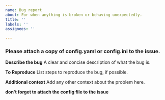 ```yaml
---
name: Bug report
about: For when anything is broken or behaving unexpectedly.
title: ''
labels: ''
assignees: ''

---
```


### Please attach a copy of config.yaml or config.ini to the issue.

**Describe the bug**
A clear and concise description of what the bug is.

**To Reproduce**
List steps to reproduce the bug, if possible.

**Additional context**
Add any other context about the problem here.

**don't forget to attach the config file to the issue**
